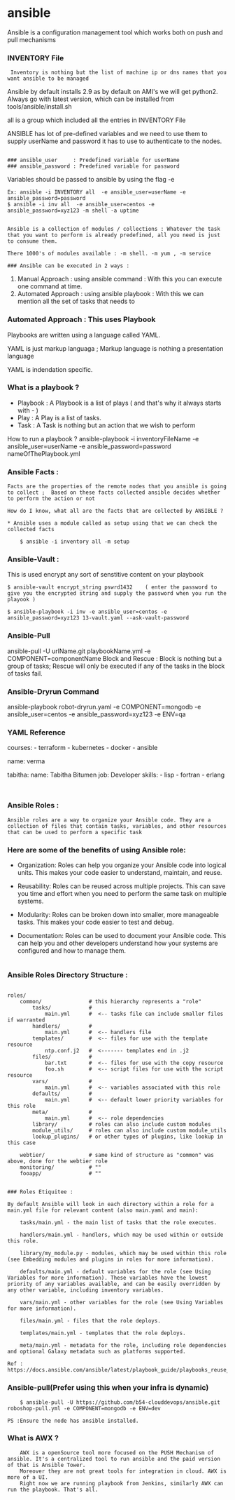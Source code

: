 # ansible

Ansible is a configuration management tool which works both on push and pull mechanisms

 ### INVENTORY File

 ```
  Inventory is nothing but the list of machine ip or dns names that you want ansible to be managed
```

 Ansible by default installs 2.9 as by default on AMI's we will get python2.
 Always go with latest version, which can be installed from tools/ansible/install.sh

all is a group which included all the entries in INVENTORY File

ANSIBLE has lot of pre-defined variables and we need to use them to supply userName and password it has to use to authenticate to the nodes.
```

### ansible_user     : Predefined variable for userName 
### ansible_password : Predefined variable for password  
```

Variables should be passed to ansible by using the flag -e

    Ex: ansible -i INVENTORY all  -e ansible_user=userName -e ansible_password=password 
    $ ansible -i inv all  -e ansible_user=centos -e ansible_password=xyz123 -m shell -a uptime

```    

Ansible is a collection of modules / collections : Whatever the task that you want to perform is already predefined, all you need is just to consume them.

There 1000's of modules available : -m shell. -m yum , -m service

### Ansible can be executed in 2 ways :

```
1) Manual Approach      : using ansible command  : With this you can execute one command at time.
2) Automated Approach   : using ansible playbook : With this we can mention all the set of tasks that needs to

### Automated Approach : This uses Playbook

Playbooks are written using a language called YAML.

YAML is just  markup languaga ; Markup language is nothing a presentation language

YAML is indendation specific.

### What is a playbook ?
* Playbook : A Playbook is a list of plays ( and that's why it always starts with - )
* Play     : A Play is a list of tasks.
* Task     : A Task is nothing but an action that we wish to perform

How to run a playbook ?
ansible-playbook -i inventoryFileName -e ansible_user=userName -e ansible_password=password nameOfThePlaybook.yml 

### Ansible Facts :

```
Facts are the properties of the remote nodes that you ansible is going to collect ;  Based on these facts collected ansible decides whether to perform the action or not 

How do I know, what all are the facts that are collected by ANSIBLE ?

* Ansible uses a module called as setup using that we can check the collected facts 

    $ ansible -i inventory all -m setup 

```
### Ansible-Vault :

This is used encrypt any sort of senstitive content on your playbook

    $ ansible-vault encrypt_string pswrd1432    ( enter the password to give you the encrypted string and supply the password when you run the playook )

    $ ansible-playbook -i inv -e ansible_user=centos -e ansible_password=xyz123 13-vault.yaml --ask-vault-password

### Ansible-Pull

ansible-pull -U urlName.git playbookName.yml -e COMPONENT=componentName
Block and Rescue :
Block is nothing but a group of tasks; Rescue will only be executed if any of the tasks in the block of tasks fail.

### Ansible-Dryrun Command

ansible-playbook robot-dryrun.yaml -e COMPONENT=mongodb -e ansible_user=centos -e ansible_password=xyz123 -e ENV=qa


### YAML Reference

courses: 
    - terraform
    - kubernetes 
    - docker 
    - ansible 

name: verma


tabitha:
    name: Tabitha Bitumen
    job: Developer
    skills:
      - lisp
      - fortran
      - erlang

```


```

### Ansible Roles :

```
Ansible roles are a way to organize your Ansible code. They are a collection of files that contain tasks, variables, and other resources that can be used to perform a specific task
```

### Here are some of the benefits of using Ansible role: 

* Organization:  Roles can help you organize your Ansible code into logical units. This makes your code easier to understand, maintain, and reuse.

* Reusability: Roles can be reused across multiple projects. This can save you time and effort when you need to perform the same task on multiple systems.

* Modularity: Roles can be broken down into smaller, more manageable tasks. This makes your code easier to test and debug.

* Documentation: Roles can be used to document your Ansible code. This can help you and other developers understand how your systems are configured and how to manage them.
```

```

### Ansible Roles Directory Structure :

```

roles/
    common/               # this hierarchy represents a "role"
        tasks/            #
            main.yml      #  <-- tasks file can include smaller files if warranted
        handlers/         #
            main.yml      #  <-- handlers file
        templates/        #  <-- files for use with the template resource
            ntp.conf.j2   #  <------- templates end in .j2
        files/            #
            bar.txt       #  <-- files for use with the copy resource
            foo.sh        #  <-- script files for use with the script resource
        vars/             #
            main.yml      #  <-- variables associated with this role
        defaults/         #
            main.yml      #  <-- default lower priority variables for this role
        meta/             #
            main.yml      #  <-- role dependencies
        library/          # roles can also include custom modules
        module_utils/     # roles can also include custom module_utils
        lookup_plugins/   # or other types of plugins, like lookup in this case

    webtier/              # same kind of structure as "common" was above, done for the webtier role
    monitoring/           # ""
    fooapp/               # ""

```

```

### Roles Etiquitee : 

By default Ansible will look in each directory within a role for a main.yml file for relevant content (also main.yaml and main):

    tasks/main.yml - the main list of tasks that the role executes.

    handlers/main.yml - handlers, which may be used within or outside this role.

    library/my_module.py - modules, which may be used within this role (see Embedding modules and plugins in roles for more information).

    defaults/main.yml - default variables for the role (see Using Variables for more information). These variables have the lowest priority of any variables available, and can be easily overridden by any other variable, including inventory variables.

    vars/main.yml - other variables for the role (see Using Variables for more information).

    files/main.yml - files that the role deploys.

    templates/main.yml - templates that the role deploys.

    meta/main.yml - metadata for the role, including role dependencies and optional Galaxy metadata such as platforms supported.
```

```
Ref :  https://docs.ansible.com/ansible/latest/playbook_guide/playbooks_reuse_roles.html
```

### Ansible-pull(Prefer using this when your infra is dynamic)

```
    $ ansible-pull -U https://github.com/b54-clouddevops/ansible.git roboshop-pull.yml -e COMPONENT=mongodb -e ENV=dev

PS :Ensure the node has ansible installed.
```


### What is AWX ?

```
	AWX is a openSource tool more focused on the PUSH Mechanism of ansible. It's a centralized tool to run ansible and the paid version of that is Ansible Tower. 
	Moreover they are not great tools for integration in cloud. AWX is more of a UI.
    Right now we are running playbook from Jenkins, similarly AWX can run the playbook. That's all.
```